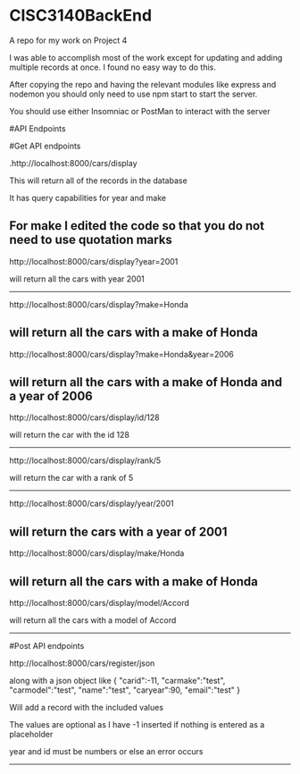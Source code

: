 # CISC3140BackEnd
A repo for my work on Project 4

I was able to accomplish most of the work except for updating and adding multiple records at once.
I found no easy way to do this.


After copying the repo and having the relevant modules like express and nodemon you should only need to use npm start to start the server.

You should use either Insomniac or PostMan to interact with the server


#API Endpoints


#Get API endpoints

.http://localhost:8000/cars/display

This will return all of the records in the database

It has query capabilities for year and make

For make I edited the code so that you do not need to use quotation marks
---

http://localhost:8000/cars/display?year=2001

will return all the cars with year 2001

---

http://localhost:8000/cars/display?make=Honda

will return all the cars with a make of Honda
---

http://localhost:8000/cars/display?make=Honda&year=2006

will return all the cars with a make of Honda and a year of 2006
---

http://localhost:8000/cars/display/id/128

will return the car with the id 128

---
http://localhost:8000/cars/display/rank/5

will return the car with a rank of 5

---
http://localhost:8000/cars/display/year/2001

will return the cars with a year of 2001
---
http://localhost:8000/cars/display/make/Honda

will return all the cars with a make of Honda
---

http://localhost:8000/cars/display/model/Accord

will return all the cars with a model of Accord

---
#Post API endpoints


http://localhost:8000/cars/register/json

along with a json object like
{
	"carid":-11,
	"carmake":"test",
	"carmodel":"test",
	"name":"test",
	"caryear":90,
	"email":"test"
}

Will add a record with the included values

The values are optional as I have -1 inserted if nothing is entered as a placeholder

year and id must be numbers or else an error occurs

---

